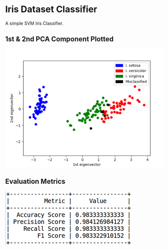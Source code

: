 # Iris Dataset Classifier

A simple SVM Iris Classifier.

## 1st & 2nd PCA Component Plotted
![](matplotlib_screenshot.png)

## Evaluation Metrics
![](metrics.png)
